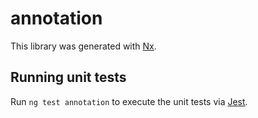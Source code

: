 # annotation

This library was generated with [Nx](https://nx.dev).

## Running unit tests

Run `ng test annotation` to execute the unit tests via [Jest](https://jestjs.io).

